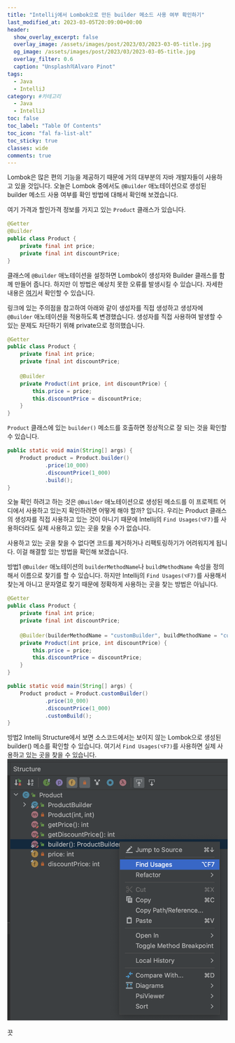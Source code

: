 ```yaml
---
title: "Intellij에서 Lombok으로 만든 builder 메소드 사용 여부 확인하기"
last_modified_at: 2023-03-05T20:09:00+00:00
header:
  show_overlay_excerpt: false
  overlay_image: /assets/images/post/2023/03/2023-03-05-title.jpg
  og_image: /assets/images/post/2023/03/2023-03-05-title.jpg
  overlay_filter: 0.6
  caption: "Unsplash의Alvaro Pinot"
tags:
  - Java
  - IntelliJ
category: #카테고리
  - Java
  - IntelliJ
toc: false
toc_label: "Table Of Contents"
toc_icon: "fal fa-list-alt"
toc_sticky: true
classes: wide
comments: true
---
```


Lombok은 많은 편의 기능을 제공하기 때문에 거의 대부분의 자바 개발자들이 사용하고 있을 것입니다.
오늘은 Lombok 중에서도 `@Builder` 애노테이션으로 생성된 builder 메소드 사용 여부를 확인 방법에 대해서 확인해 보겠습니다.

여기 가격과 할인가격 정보를 가지고 있는 `Product` 클래스가 있습니다.
```java
@Getter
@Builder
public class Product {
    private final int price;
    private final int discountPrice;
}
```

클래스에 `@Builder` 애노테이션을 설정하면 Lombok이 생성자와 Builder 클래스를 함께 만들어 줍니다.
하지만 이 방법은 예상치 못한 오류를 발생시킬 수 있습니다. 자세한 내용은 [여기](https://kwonnam.pe.kr/wiki/java/lombok/pitfall)서 확인할 수 있습니다.

링크에 있는 주의점을 참고하여 
아래와 같이 생성자를 직접 생성하고 생성자에 `@Builder` 애노테이션을 적용하도록 변경했습니다.
생성자를 직접 사용하여 발생할 수 있는 문제도 차단하기 위해 private으로 정의했습니다.
```java
@Getter
public class Product {
    private final int price;
    private final int discountPrice;

    @Builder
    private Product(int price, int discountPrice) {
        this.price = price;
        this.discountPrice = discountPrice;
    }
}
```

`Product` 클래스에 있는 `builder()` 메소드를 호출하면 정상적으로 잘 되는 것을 확인할 수 있습니다.
```java
public static void main(String[] args) {
    Product product = Product.builder()
            .price(10_000)
            .discountPrice(1_000)
            .build();
}
```

오늘 확인 하려고 하는 것은 `@Builder` 애노테이션으로 생성된 메소드를 이 프로젝트 어디에서 사용하고 있는지 
확인하려면 어떻게 해야 할까? 입니다. 우리는 Product 클래스의 생성자를 직접 사용하고 있는 것이 아니기 때문에
Intellij의 `Find Usages(⌥F7)`를 사용하더라도 실제 사용하고 있는 곳을 찾을 수가 없습니다.

사용하고 있는 곳을 찾을 수 없다면 코드를 제거하거나 리팩토링하기가 어려워지게 됩니다.
이걸 해결할 있는 방법을 확인해 보겠습니다.

방법1
`@Builder` 애노테이션의 `builderMethodName`나  `buildMethodName` 속성을 정의해서 이름으로 찾기를 할 수 있습니다.
하지만 Intellij의 `Find Usages(⌥F7)`를 사용해서 찾는게 아니고 문자열로 찾기 때문에 정확하게 사용하는 곳을 찾는 방법은 아닙니다.

```java
@Getter
public class Product {
    private final int price;
    private final int discountPrice;

    @Builder(builderMethodName = "customBuilder", buildMethodName = "customBuild")
    private Product(int price, int discountPrice) {
        this.price = price;
        this.discountPrice = discountPrice;
    }
}
```
```java
public static void main(String[] args) {
    Product product = Product.customBuilder()
            .price(10_000)
            .discountPrice(1_000)
            .customBuild();
}
```
방법2
Intellij Structure에서 보면 소스코드에서는 보이지 않는 Lombok으로 생성된 builder() 메소를 확인할 수 있습니다.
여기서 `Find Usages(⌥F7)`를 사용하면 실제 사용하고 있는 곳을 찾을 수 있습니다.
![Find Usages](https://raw.githubusercontent.com/kapentaz/kapentaz.github.io/master/assets/images/post/2023/03/2023-03-05-structure.png)

끗





